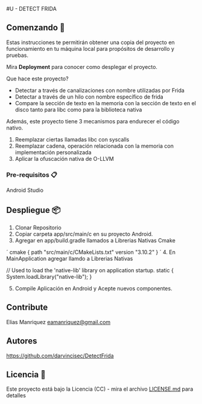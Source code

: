 #U - DETECT FRIDA

## Comenzando 🚀

Estas instrucciones te permitirán obtener una copia del proyecto en funcionamiento en tu máquina local para propósitos de desarrollo y pruebas.

Mira **Deployment** para conocer como desplegar el proyecto.

Que hace este proyecto?

- Detectar a través de canalizaciones con nombre utilizadas por Frida
- Detectar a través de un hilo con nombre específico de frida
- Compare la sección de texto en la memoria con la sección de texto en el disco tanto para libc como para la biblioteca nativa

Además, este proyecto tiene 3 mecanismos para endurecer el código nativo.

1.  Reemplazar ciertas llamadas libc con syscalls
2.  Reemplazar cadena, operación relacionada con la memoria con implementación personalizada
3.  Aplicar la ofuscación nativa de O-LLVM

### Pre-requisitos 📋

Android Studio

## Despliegue 📦

1. Clonar Repositorio
2. Copiar carpeta app/src/main/c en su proyecto Android.
3. Agregar en app/build.gradle llamados a Librerias Nativas Cmake

´
cmake {
path "src/main/c/CMakeLists.txt"
version "3.10.2"
}
´ 4. En MainApplication agregar llamdo a Librerias Nativas

// Used to load the 'native-lib' library on application startup.
static {
System.loadLibrary("native-lib");
}

5. Compile Aplicación en Android y Acepte nuevos componentes.

## Contribute

Elias Manriquez <eamanriquez@gmail.com>

## Autores

https://github.com/darvincisec/DetectFrida

## Licencia 📄

Este proyecto está bajo la Licencia (CC) - mira el archivo [LICENSE.md](LICENSE.md) para detalles
